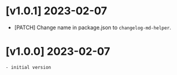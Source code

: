 # [v1.0.1] 2023-02-07

- [PATCH] Change name in package.json to `changelog-md-helper`.

# [v1.0.0] 2023-02-07
    - initial version